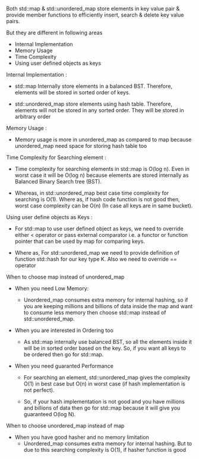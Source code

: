 Both std::map & std::unordered_map store elements in key value pair & provide member functions to efficiently insert, search & delete key value pairs.

But they are different in following areas
  - Internal Implementation
  - Memory Usage
  - Time Complexity
  - Using user defined objects as keys
  
Internal Implementation :

  - std::map Internally store elements in a balanced BST. Therefore, elements will be stored in sorted order of keys.

  - std::unordered_map store elements using hash table. Therefore, elements will not be stored in any sorted order. They will be stored in arbitrary order
  
Memory Usage :

  - Memory usage is more in unordered_map as compared to map because unordered_map need space for storing hash table too
  
Time Complexity for Searching element :

  - Time complexity for searching elements in std::map is O(log n). Even in worst case it will be O(log n) because elements are stored internally as Balanced Binary Search tree (BST).

  - Whereas, in std::unordered_map best case time complexity for searching is O(1). Where as, if hash code function is not good then, worst case complexity can be O(n) (In case all keys are in same bucket).

Using user define objects as Keys :
  
  - For std::map to use user defined object as keys, we need to override either < operator or pass external comparator i.e. a functor or function pointer that can be used by map for comparing keys.

  - Where as, For std::unordered_map we need to provide definition of function std::hash<K> for our key type K. Also we need to override == operator
  
When to choose map instead of unordered_map

  - When you need Low Memory:
    
    - Unordered_map consumes extra memory for internal hashing, so if you are keeping millions and billions of data inside the map and want to consume less memory then choose std::map instead of std::unordered_map.

  - When you are interested in Ordering too
    
    - As std::map  internally use balanced BST, so all the elements inside it will be in sorted order based on the key. So, if you want all keys to be ordered then go for std::map.

  - When you need guaranted Performance
    
    - For searching an element, std::unordered_map gives the complexity O(1) in best case but O(n) in worst case (if hash implementation is not perfect).

    - So, if your hash implementation is not good and you have millions and billions of data then go for std::map because it will give you guaranteed O(log N).

When to choose unordered_map instead of map

  - When you have good hasher and no memory limitation
    - Unordered_map consumes extra memory for internal hashing. But to due to this searching complexity is O(1), if hasher function is good
